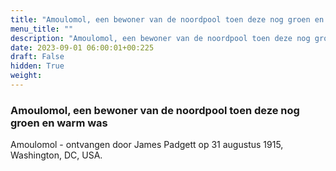 ```yaml
---
title: "Amoulomol, een bewoner van de noordpool toen deze nog groen en warm was"
menu_title: ""
description: "Amoulomol, een bewoner van de noordpool toen deze nog groen en warm was"
date: 2023-09-01 06:00:01+00:225
draft: False
hidden: True
weight:
---
```

### Amoulomol, een bewoner van de noordpool toen deze nog groen en warm was

Amoulomol - ontvangen door James Padgett op 31 augustus 1915, Washington, DC, USA.
